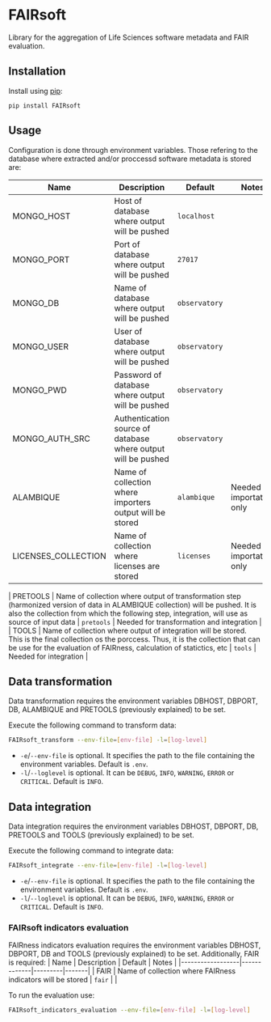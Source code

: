 # FAIRsoft 

Library for the aggregation of Life Sciences software metadata and FAIR evaluation.


## Installation 
Install using [pip](https://pip.pypa.io/en/stable/):
```
pip install FAIRsoft
``` 

## Usage 

Configuration is done through environment variables. Those refering to the database where extracted and/or proccessd software metadata is stored are: 

| Name             | Description | Default | Notes |
|------------------|-------------|---------|-------|
| MONGO_HOST       |  Host of database where output will be pushed |   `localhost`        | |
| MONGO_PORT       |  Port of database where output will be pushed |   `27017`            | |
| MONGO_DB         |  Name of database where output will be pushed |   `observatory`      | |
| MONGO_USER       |  User of database where output will be pushed |   `observatory`      | |
| MONGO_PWD   |  Password of database where output will be pushed |   `observatory`      | |
| MONGO_AUTH_SRC   |  Authentication source of database where output will be pushed |   `observatory`      | |
| ALAMBIQUE |  Name of collection where importers output will be stored  |   `alambique`        | Needed for importation only |
| LICENSES_COLLECTION | Name of collection where licenses are stored | `licenses` | Needed for importation only |

| PRETOOLS      |  Name of collection where output of transformation step (harmonized version of data in ALAMBIQUE collection) will be pushed. It is also the collection from which the following step, integration, will use as source of input data |   `pretools`    | Needed for transformation and integration |
| TOOLS      |  Name of collection where output of integration  will be stored. This is the final collection os the porccess. Thus, it is the collection that can be use for the evaluation of FAIRness, calculation of statictics, etc |   `tools`        |  Needed for integration  |

## Data transformation 

Data transformation requires the environment variables DBHOST, DBPORT, DB, ALAMBIQUE and PRETOOLS (previously explained) to be set.

Execute the following command to transform data: 

```sh
FAIRsoft_transform --env-file=[env-file] -l=[log-level]
``` 
- `-e`/`--env-file` is optional. It specifies the path to the file containing the environment variables. Default is `.env`.
- `-l`/`--loglevel` is optional. It can be `DEBUG`, `INFO`, `WARNING`, `ERROR` or `CRITICAL`. Default is `INFO`.

## Data integration
Data integration requires the environment variables DBHOST, DBPORT, DB, PRETOOLS and TOOLS (previously explained) to be set.

Execute the following command to integrate data: 

```sh
FAIRsoft_integrate --env-file=[env-file] -l=[log-level]
```
- `-e`/`--env-file` is optional. It specifies the path to the file containing the environment variables. Default is `.env`.
- `-l`/`--loglevel` is optional. It can be `DEBUG`, `INFO`, `WARNING`, `ERROR` or `CRITICAL`. Default is `INFO`.

### FAIRsoft indicators evaluation 
FAIRness indicators evaluation requires the environment variables DBHOST, DBPORT, DB and TOOLS (previously explained) to be set. 
Additionally, FAIR is required: 
| Name             | Description | Default | Notes |
|------------------|-------------|---------|-------|
| FAIR | Name of collection where FAIRness indicators will be stored | `fair` | | 

To run the evaluation use: 

```sh
FAIRsoft_indicators_evaluation --env-file=[env-file] -l=[log-level]
```